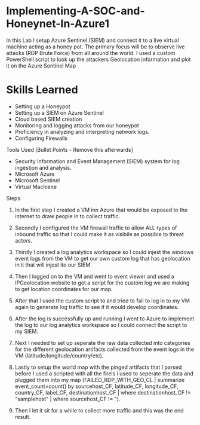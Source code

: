 # Implementing-A-SOC-and-Honeynet-In-Azure1
 In this Lab I setup Azure Sentinel (SIEM) and connect it to a live virtual machine acting as a honey pot. The primary focus will be to observe live attacks (RDP Brute Force) from all around the world. I used a custom PowerShell script to look up the attackers Geolocation information and plot it on the Azure Sentinel Map


# Skills Learned
- Setting up a Honeypot 
- Setting up a SIEM on Azure Sentinel
- Cloud based SIEM creation
- Monitoring and logging attacks from our honeypot
- Proficiency in analyzing and interpreting network logs.
- Configuring Firewalls 

   

Tools Used
[Bullet Points - Remove this afterwards]

- Security Information and Event Management (SIEM) system for log ingestion and analysis.
- Microsoft Azure
- Microsoft Sentinel
- Virtual Machiene

Steps
1. In the first step I created a VM inn Azure that would be exposed to the internet to draw people in to collect traffic.



2. Secondly I configured the VM firewall traffic to allow ALL types of inbound traffic so that I could make it as visibile as possible to threat actors.



3. Thirdly I created a log analytics workspace so I could injest the windows event logs from the VM to get our own custom log that has geolocation in it that will injest ito our SIEM.



4. Then I logged on to the VM and went to event viewer and used a IPGeolocation website to get a script for the custom log we are making to get location coordinates for our map.



5.  After that I used the custom script to and tried to fail to log in to my VM again to generate log traffic to see if it would develop coordinates.



6.  After the log is successfully up and running I went to Azure to implement the log to our log analytics workspace so I could connect the script to my SIEM.



7.  Next I needed to set up seperate the raw data collected into categories for the different geolocation artifacts collected from the event logs in the VM (latitude/longitude/country/etc).



8. Lastly to setup the world map with the pinged artifacts that I parsed before I used a scripted with all the firels i used to seperate the data and plugged them into my map (FAILED_RDP_WITH_GEO_CL | summarize event_count=count() by sourcehost_CF, latitude_CF, longitude_CF, country_CF, label_CF, destinationhost_CF
| where destinationhost_CF != "samplehost"
| where sourcehost_CF != ").



9. Then I let it sit for a while to collect more traffic and this was the end result.




